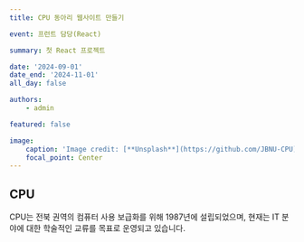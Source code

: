 ```yaml
---
title: CPU 동아리 웹사이트 만들기

event: 프런트 담당(React)

summary: 첫 React 프로젝트

date: '2024-09-01'
date_end: '2024-11-01'
all_day: false

authors:
    - admin

featured: false

image:
    caption: 'Image credit: [**Unsplash**](https://github.com/JBNU-CPU)'
    focal_point: Center
---
```


## CPU
CPU는 전북 권역의 컴퓨터 사용 보급화를 위해 1987년에 설립되었으며,
현재는 IT 분야에 대한 학술적인 교류를 목표로 운영되고 있습니다.


